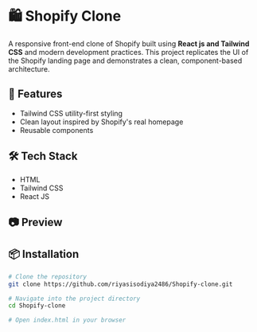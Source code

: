 # 🛍️ Shopify Clone

A responsive front-end clone of Shopify built using **React js and Tailwind CSS** and modern development practices. This project replicates the UI of the Shopify landing page and demonstrates a clean, component-based architecture.

## 🚀 Features

- Tailwind CSS utility-first styling
- Clean layout inspired by Shopify's real homepage
- Reusable components

## 🛠️ Tech Stack

- HTML
- Tailwind CSS
- React JS


## 📷 Preview



## 📦 Installation

```bash
# Clone the repository
git clone https://github.com/riyasisodiya2486/Shopify-clone.git

# Navigate into the project directory
cd Shopify-clone

# Open index.html in your browser


